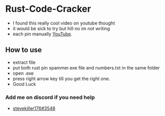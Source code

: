 # Rust-Code-Cracker
* I found this really cool video on youtube thought 
* it would be sick to try but hill no im not writing 
* each pin manually [YouTube](https://www.youtube.com/watch?v=B_KyzXhP9XE).
## How to use 
* extract file 
* put both rust pin spammer.exe file and numbers.txt in the same folder
* open .exe 
* press right arrow key till you get the right one.
* Good Luck
### Add me on discord if you need help
* [stevekiller176#3548](https://discord.gg/nXEGwXmbDb)
